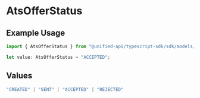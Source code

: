 # AtsOfferStatus

## Example Usage

```typescript
import { AtsOfferStatus } from "@unified-api/typescript-sdk/sdk/models/shared";

let value: AtsOfferStatus = "ACCEPTED";
```

## Values

```typescript
"CREATED" | "SENT" | "ACCEPTED" | "REJECTED"
```
